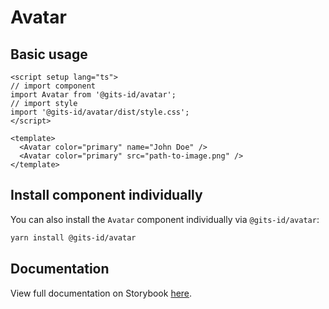 # Avatar

## Basic usage

```vue
<script setup lang="ts">
// import component
import Avatar from '@gits-id/avatar';
// import style
import '@gits-id/avatar/dist/style.css';
</script>

<template>
  <Avatar color="primary" name="John Doe" />
  <Avatar color="primary" src="path-to-image.png" />
</template>
```

## Install component individually

You can also install the `Avatar` component individually via `@gits-id/avatar`:

```bash
yarn install @gits-id/avatar
```

## Documentation

View full documentation on Storybook [here](https://gits-ui.web.app/?path=/story/components-avatar--variants).
